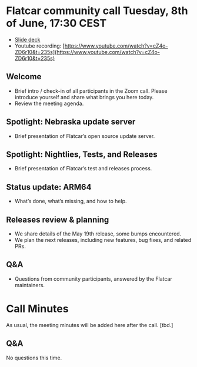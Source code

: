 # Flatcar community call Tuesday, 8th of June, 17:30 CEST

- [Slide deck](2021-06-08-slides.pdf)
- Youtube recording: [https://www.youtube.com/watch?v=cZ4o-ZD6r10&t=235s](https://www.youtube.com/watch?v=cZ4o-ZD6r10&t=235s)

## Welcome
- Brief intro / check-in of all participants in the Zoom call. Please introduce yourself and share what brings you here today.
- Review the meeting agenda.

## Spotlight: Nebraska update server
- Brief presentation of Flatcar’s open source update server.

## Spotlight: Nightlies, Tests, and Releases
- Brief presentation of Flatcar’s test and releases process.

## Status update: ARM64
- What’s done, what’s missing, and how to help.

## Releases review & planning
- We share details of the May 19th release, some bumps encountered.
- We plan the next releases, including new features, bug fixes, and related PRs.

## Q&A
- Questions from community participants, answered by the Flatcar maintainers.


# Call Minutes

As usual, the meeting minutes will be added here after the call.
[tbd.]

## Q&A

No questions this time.
